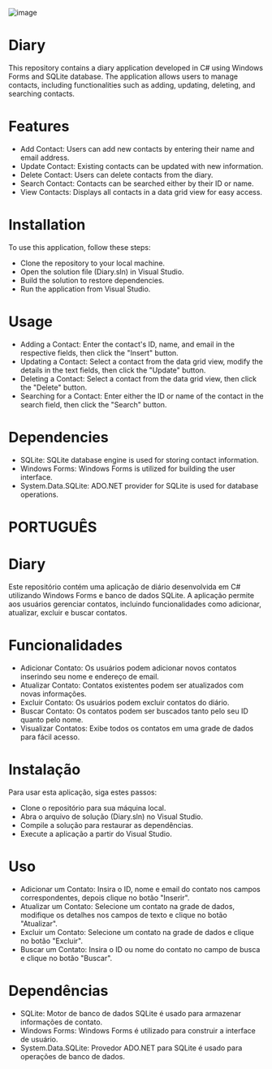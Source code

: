 ![image](https://github.com/jhonnyseth/Diary/assets/135340514/3dd62eeb-44a3-4029-a199-9bec2fd0bbc1)


# Diary

This repository contains a diary application developed in C# using Windows Forms and SQLite database. The application allows users to manage contacts, including functionalities such as adding, updating, deleting, and searching contacts.

# Features
- Add Contact: Users can add new contacts by entering their name and email address.
- Update Contact: Existing contacts can be updated with new information.
- Delete Contact: Users can delete contacts from the diary.
- Search Contact: Contacts can be searched either by their ID or name.
- View Contacts: Displays all contacts in a data grid view for easy access.

# Installation
To use this application, follow these steps:

- Clone the repository to your local machine.
- Open the solution file (Diary.sln) in Visual Studio.
- Build the solution to restore dependencies.
- Run the application from Visual Studio.

# Usage
- Adding a Contact: Enter the contact's ID, name, and email in the respective fields, then click the "Insert" button.
- Updating a Contact: Select a contact from the data grid view, modify the details in the text fields, then click the "Update" button.
- Deleting a Contact: Select a contact from the data grid view, then click the "Delete" button.
- Searching for a Contact: Enter either the ID or name of the contact in the search field, then click the "Search" button.

# Dependencies
- SQLite: SQLite database engine is used for storing contact information.
- Windows Forms: Windows Forms is utilized for building the user interface.
- System.Data.SQLite: ADO.NET provider for SQLite is used for database operations.


# PORTUGUÊS

# Diary

Este repositório contém uma aplicação de diário desenvolvida em C# utilizando Windows Forms e banco de dados SQLite. A aplicação permite aos usuários gerenciar contatos, incluindo funcionalidades como adicionar, atualizar, excluir e buscar contatos.

# Funcionalidades

- Adicionar Contato: Os usuários podem adicionar novos contatos inserindo seu nome e endereço de email.
- Atualizar Contato: Contatos existentes podem ser atualizados com novas informações.
- Excluir Contato: Os usuários podem excluir contatos do diário.
- Buscar Contato: Os contatos podem ser buscados tanto pelo seu ID quanto pelo nome.
- Visualizar Contatos: Exibe todos os contatos em uma grade de dados para fácil acesso.

# Instalação

Para usar esta aplicação, siga estes passos:

- Clone o repositório para sua máquina local.
- Abra o arquivo de solução (Diary.sln) no Visual Studio.
- Compile a solução para restaurar as dependências.
- Execute a aplicação a partir do Visual Studio.

# Uso

- Adicionar um Contato: Insira o ID, nome e email do contato nos campos correspondentes, depois clique no botão "Inserir".
- Atualizar um Contato: Selecione um contato na grade de dados, modifique os detalhes nos campos de texto e clique no botão "Atualizar".
- Excluir um Contato: Selecione um contato na grade de dados e clique no botão "Excluir".
- Buscar um Contato: Insira o ID ou nome do contato no campo de busca e clique no botão "Buscar".

# Dependências

- SQLite: Motor de banco de dados SQLite é usado para armazenar informações de contato.
- Windows Forms: Windows Forms é utilizado para construir a interface de usuário.
- System.Data.SQLite: Provedor ADO.NET para SQLite é usado para operações de banco de dados.
